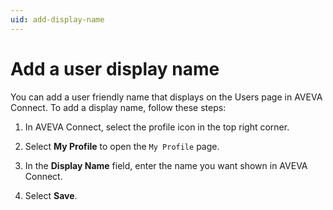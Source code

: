 ```yaml
---
uid: add-display-name
---
```


# Add a user display name

You can add a user friendly name that displays on the Users page in AVEVA Connect. To add a display name, follow these steps:

1. In AVEVA Connect, select the profile icon in the top right corner.
 
1. Select **My Profile** to open the `My Profile` page.

1. In the **Display Name** field, enter the name you want shown in AVEVA Connect.

1. Select **Save**.  
 